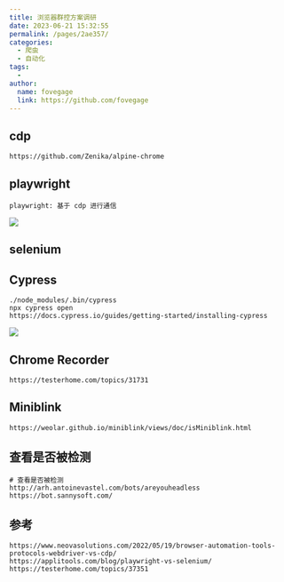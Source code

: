 ```yaml
---
title: 浏览器群控方案调研
date: 2023-06-21 15:32:55
permalink: /pages/2ae357/
categories:
  - 爬虫
  - 自动化
tags:
  -
author:
  name: fovegage
  link: https://github.com/fovegage
---
```


## cdp

```
https://github.com/Zenika/alpine-chrome
```

## playwright

```
playwright: 基于 cdp 进行通信
```

![](https://obsidian-foveagge.oss-cn-beijing.aliyuncs.com/blog/Y6a75V.png)

## selenium

## Cypress

```
./node_modules/.bin/cypress 
npx cypress open
https://docs.cypress.io/guides/getting-started/installing-cypress
```

![](https://obsidian-foveagge.oss-cn-beijing.aliyuncs.com/blog/0oI6BA.png)

## Chrome Recorder

```
https://testerhome.com/topics/31731
```

## Miniblink

```
https://weolar.github.io/miniblink/views/doc/isMiniblink.html
```

## 查看是否被检测

```
# 查看是否被检测
http://arh.antoinevastel.com/bots/areyouheadless
https://bot.sannysoft.com/
```

## 参考

```
https://www.neovasolutions.com/2022/05/19/browser-automation-tools-protocols-webdriver-vs-cdp/
https://applitools.com/blog/playwright-vs-selenium/
https://testerhome.com/topics/37351
```